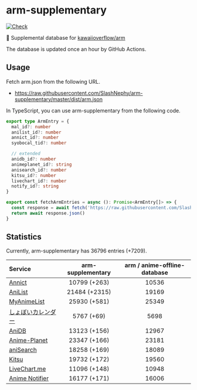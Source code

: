 # arm-supplementary

[![Check](https://github.com/SlashNephy/arm-supplementary/actions/workflows/check-node.yml/badge.svg)](https://github.com/SlashNephy/arm-supplementary/actions/workflows/check-node.yml)

💊 Supplemental database for [kawaiioverflow/arm](https://github.com/kawaiioverflow/arm)

The database is updated once an hour by GitHub Actions.

## Usage

Fetch arm.json from the following URL.

- https://raw.githubusercontent.com/SlashNephy/arm-supplementary/master/dist/arm.json

In TypeScript, you can use arm-supplementary from the following code.

```TypeScript
export type ArmEntry = {
  mal_id?: number
  anilist_id?: number
  annict_id?: number
  syobocal_tid?: number

  // extended
  anidb_id?: number
  animeplanet_id?: string
  anisearch_id?: number
  kitsu_id?: number
  livechart_id?: number
  notify_id?: string
}

export const fetchArmEntries = async (): Promise<ArmEntry[]> => {
  const response = await fetch('https://raw.githubusercontent.com/SlashNephy/arm-supplementary/master/dist/arm.json')
  return await response.json()
}
```

## Statistics

Currently, arm-supplementary has 36796 entries (+7209).

| Service                                     | arm-supplementary | arm / anime-offline-database |
| :------------------------------------------ | :---------------: | :--------------------------: |
| [Annict](https://annict.com)                |   10799 (+263)    |            10536             |
| [AniList](https://anilist.co)               |   21484 (+2315)   |            19169             |
| [MyAnimeList](https://myanimelist.net)      |   25930 (+581)    |            25349             |
| [しょぼいカレンダー](https://cal.syoboi.jp) |    5767 (+69)     |             5698             |
| [AniDB](https://anidb.net)                  |   13123 (+156)    |            12967             |
| [Anime-Planet](https://anime-planet.com)    |   23347 (+166)    |            23181             |
| [aniSearch](https://anisearch.com)          |   18258 (+169)    |            18089             |
| [Kitsu](https://kitsu.io)                   |   19732 (+172)    |            19560             |
| [LiveChart.me](https://livechart.me)        |   11096 (+148)    |            10948             |
| [Anime Notifier](https://notify.moe)        |   16177 (+171)    |            16006             |
